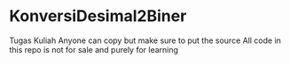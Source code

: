 # KonversiDesimal2Biner
Tugas Kuliah
Anyone can copy but make sure to put the source 
All code in this repo is not for sale and purely for learning
